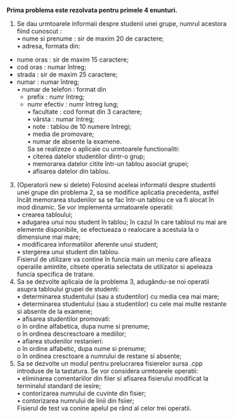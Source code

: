 <b> Prima problema este rezolvata pentru primele 4 enunturi. </b> <br>
1. Se dau urmtoarele informaii despre studenii unei grupe,
numrul acestora fiind cunoscut :<br>
• nume si prenume : sir de maxim 20 de caractere; <br>
• adresa, formata din:<br>
- nume oras : sir de maxim 15 caractere;<br>
- cod oras : numar întreg;<br>
- strada : sir de maxim 25 caractere;<br>
- numar : numar întreg;<br>
• numar de telefon : format din<br>
    - prefix : numr întreg;<br>
    - numr efectiv : numr întreg lung;<br>
• facultate : cod format din 3 caractere;<br>
• vârsta : numar întreg;<br>
• note : tablou de 10 numere întregi;<br>
• media de promovare;<br>
• numar de absente la examene.<br>
Sa se realizeze o aplicaie cu urmtoarele functionaliti:<br>
• citerea datelor studentilor dintr-o grup;<br>
• memorarea datelor citite într-un tablou asociat grupei;<br>
• afisarea datelor din tablou.
3. (Operatorii new si delete) Folosind aceleai informatii despre studentii unei grupe din
problema 2, sa se modifice aplicatia precedenta, astfel încât memorarea studenilor sa se
fac într-un tablou ce va fi alocat în mod dinamic. Se vor implementa urmatoarele
operatii:<br>
• crearea tabloului;<br>
• adugarea unui nou student în tablou; în cazul în care tabloul nu mai are elemente
disponibile, se efectueaza o realocare a acestuia la o dimensiune mai mare;<br>
• modificarea informatiilor aferente unui student;<br>
• stergerea unui student din tablou.<br>
Fisierul de utilizare va contine în funcia main un meniu care afieaza operaiile amintite,
citsete operatia selectata de utilizator si apeleaza funcia specifica de tratare.
4. Sa se dezvolte aplicaia de la problema 3, adugându-se noi operatii asupra tabloului
grupei de studenti:<br>
• determinarea studentului (sau a studentilor) cu media cea mai mare;<br>
• determinarea studentului (sau a studentilor) cu cele mai multe restante si absente
de la examene;<br>
• afisarea studentilor promovati:<br>
  o în ordine alfabetica, dupa nume si prenume;<br>
  o în ordinea descresctoare a mediilor;<br>
• afiarea studenilor restanieri:<br>
  o în ordine alfabetic, dupa nume si prenume;<br>
  o în ordinea cresctoare a numrului de restane si absente;
5. Sa se dezvolte un modul pentru prelucrarea fisierelor sursa .cpp
introduse de la tastatura. Se vor considera urmtoarele operatii:<br>
• eliminarea comentariilor din fiier si afisarea fisierului modificat la terminalul
standard de iesire;<br>
• contorizarea numrului de cuvinte din fisier;<br>
• contorizarea numrului de linii din fsiier;<br>
Fisierul de test va conine apelul pe rând al celor trei operatii.<br>

